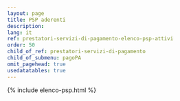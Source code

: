 ```yaml
---
layout: page
title: PSP aderenti
description:
lang: it
ref: prestatori-servizi-di-pagamento-elenco-psp-attivi
order: 50
child_of_ref: prestatori-servizi-di-pagamento
child_of_submenu: pagoPA
omit_pagehead: true
usedatatables: true
---
```


{% include elenco-psp.html %}